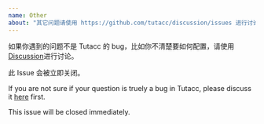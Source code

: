 ```yaml
---
name: Other
about: "其它问题请使用 https://github.com/tutacc/discussion/issues 进行讨论 / Please discuss other issues at https://github.com/tutacc/discussion/issues"
---
```


如果你遇到的问题不是 Tutacc 的 bug，比如你不清楚要如何配置，请使用[Discussion](https://github.com/tutacc/discussion/issues)进行讨论。

此 Issue 会被立即关闭。

If you are not sure if your question is truely a bug in Tutacc, please discuss it [here](https://github.com/tutacc/discussion/issues) first.

This issue will be closed immediately.
